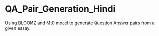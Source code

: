 # QA_Pair_Generation_Hindi
Using BLOOMZ and Mt0 model to generate Question Answer pairs from a given essay.
